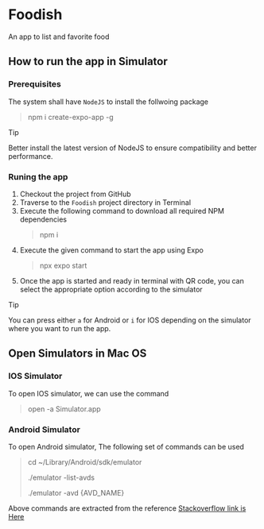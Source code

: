 # Foodish
An app to list and favorite food

## How to run the app in Simulator

### Prerequisites

The system shall have `NodeJS` to install the follwoing package

>
> npm i create-expo-app -g
>

> [!TIP]
> Better install the latest version of NodeJS to ensure compatibility and better performance.

### Runing the app

1. Checkout the project from GitHub
2. Traverse to the `Foodish` project directory in Terminal
3. Execute the following command to download all required NPM dependencies
    >
    > npm i
    >
4. Execute the given command to start the app using Expo
    >
    > npx expo start
    >
5. Once the app is started and ready in terminal with QR code, you can select the appropriate option according to the simulator

> [!TIP]
> You can press either `a` for Android or `i` for IOS depending on the simulator where you want to run the app.

## Open Simulators in Mac OS

### IOS Simulator

To open IOS simulator, we can use the command 

>
> open -a Simulator.app
>

### Android Simulator

To open Android simulator, The following set of commands can be used

>
> cd ~/Library/Android/sdk/emulator
>
> ./emulator -list-avds
>
> ./emulator -avd {AVD_NAME}
>

Above commands are extracted from the reference [Stackoverflow link is Here](https://stackoverflow.com/questions/4974568/how-do-i-launch-the-android-emulator-from-the-command-line)
